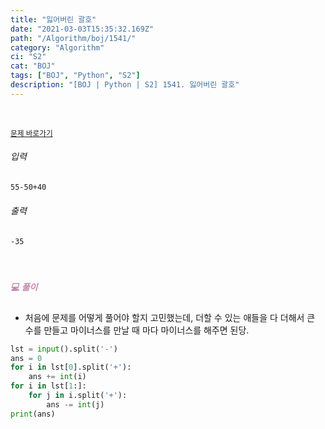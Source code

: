 ```yaml
---
title: "잃어버린 괄호"
date: "2021-03-03T15:35:32.169Z"
path: "/Algorithm/boj/1541/"
category: "Algorithm"
ci: "S2"
cat: "BOJ"
tags: ["BOJ", "Python", "S2"]
description: "[BOJ | Python | S2] 1541. 잃어버린 괄호"
---
```


<br />

<a href="https://www.acmicpc.net/problem/1541"><small>문제 바로가기</small></a>

###### 입력

```sh
55-50+40
```

###### 출력

```sh
-35
```

<br />

##### <h5 style="color:#C587AE;">💻 풀이</h5>

* 처음에 문제를 어떻게 풀어야 할지 고민했는데, 더할 수 있는 애들을 다 더해서 큰 수를 만들고 마이너스를 만날 때 마다 마이너스를 해주면 된당.

```python
lst = input().split('-')
ans = 0
for i in lst[0].split('+'):
    ans += int(i)
for i in lst[1:]:
    for j in i.split('+'):
        ans -= int(j)
print(ans)
```



